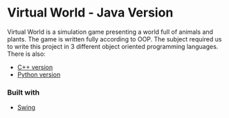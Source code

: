# Virtual World - Java Version

Virtual World is a simulation game presenting a world full of animals and plants. The game is written fully according to OOP. The subject required us to write this project in 3 different object oriented programming languages.
There is also:

- [C++ version](https://github.com/patrykkor/virtual-world-cpp)
- [Python version](https://github.com/patrykkor/virtual-world-python)

### Built with
- [Swing](https://docs.oracle.com/javase/8/docs/api/index.html?javax/swing/package-summary.html)
